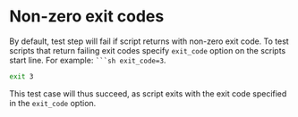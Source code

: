 # Non-zero exit codes

By default, test step will fail if script returns with non-zero exit code. To test scripts that return failing exit codes specify `exit_code` option on the scripts start line. For example: `` ```sh exit_code=3 ``.

```sh exit_code=3
exit 3
```

This test case will thus succeed, as script exits with the exit code specified in the `exit_code` option.